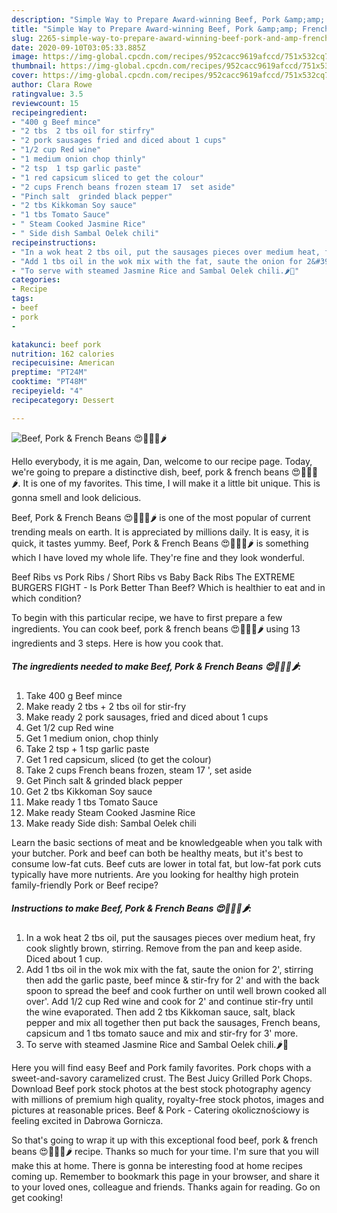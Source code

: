 ```yaml
---
description: "Simple Way to Prepare Award-winning Beef, Pork &amp;amp; French Beans 😍🐂🐖🥗🌶"
title: "Simple Way to Prepare Award-winning Beef, Pork &amp;amp; French Beans 😍🐂🐖🥗🌶"
slug: 2265-simple-way-to-prepare-award-winning-beef-pork-and-amp-french-beans
date: 2020-09-10T03:05:33.885Z
image: https://img-global.cpcdn.com/recipes/952cacc9619afccd/751x532cq70/beef-pork-french-beans-😍🐂🐖🥗🌶-recipe-main-photo.jpg
thumbnail: https://img-global.cpcdn.com/recipes/952cacc9619afccd/751x532cq70/beef-pork-french-beans-😍🐂🐖🥗🌶-recipe-main-photo.jpg
cover: https://img-global.cpcdn.com/recipes/952cacc9619afccd/751x532cq70/beef-pork-french-beans-😍🐂🐖🥗🌶-recipe-main-photo.jpg
author: Clara Rowe
ratingvalue: 3.5
reviewcount: 15
recipeingredient:
- "400 g Beef mince"
- "2 tbs  2 tbs oil for stirfry"
- "2 pork sausages fried and diced about 1 cups"
- "1/2 cup Red wine"
- "1 medium onion chop thinly"
- "2 tsp  1 tsp garlic paste"
- "1 red capsicum sliced to get the colour"
- "2 cups French beans frozen steam 17  set aside"
- "Pinch salt  grinded black pepper"
- "2 tbs Kikkoman Soy sauce"
- "1 tbs Tomato Sauce"
- " Steam Cooked Jasmine Rice"
- " Side dish Sambal Oelek chili"
recipeinstructions:
- "In a wok heat 2 tbs oil, put the sausages pieces over medium heat, fry cook slightly brown, stirring. Remove from the pan and keep aside. Diced about 1 cup."
- "Add 1 tbs oil in the wok mix with the fat, saute the onion for 2&#39;, stirring then add the garlic paste, beef mince &amp; stir-fry for 2&#39; and with the back spoon to spread the beef and cook further on until well brown cooked all over&#39;. Add 1/2 cup Red wine and cook for 2&#39; and continue stir-fry until the wine evaporated. Then add 2 tbs Kikkoman sauce, salt, black pepper and mix all together then put back the sausages, French beans, capsicum and 1 tbs tomato sauce and mix and stir-fry for 3&#39; more."
- "To serve with steamed Jasmine Rice and Sambal Oelek chili.🌶🥗"
categories:
- Recipe
tags:
- beef
- pork
- 

katakunci: beef pork  
nutrition: 162 calories
recipecuisine: American
preptime: "PT24M"
cooktime: "PT48M"
recipeyield: "4"
recipecategory: Dessert

---
```



![Beef, Pork &amp; French Beans 😍🐂🐖🥗🌶](https://img-global.cpcdn.com/recipes/952cacc9619afccd/751x532cq70/beef-pork-french-beans-😍🐂🐖🥗🌶-recipe-main-photo.jpg)

Hello everybody, it is me again, Dan, welcome to our recipe page. Today, we're going to prepare a distinctive dish, beef, pork &amp; french beans 😍🐂🐖🥗🌶. It is one of my favorites. This time, I will make it a little bit unique. This is gonna smell and look delicious.

Beef, Pork &amp; French Beans 😍🐂🐖🥗🌶 is one of the most popular of current trending meals on earth. It is appreciated by millions daily. It is easy, it is quick, it tastes yummy. Beef, Pork &amp; French Beans 😍🐂🐖🥗🌶 is something which I have loved my whole life. They're fine and they look wonderful.

Beef Ribs vs Pork Ribs / Short Ribs vs Baby Back Ribs The EXTREME BURGERS FIGHT - Is Pork Better Than Beef? Which is healthier to eat and in which condition?


To begin with this particular recipe, we have to first prepare a few ingredients. You can cook beef, pork &amp; french beans 😍🐂🐖🥗🌶 using 13 ingredients and 3 steps. Here is how you cook that.

<!--inarticleads1-->

##### The ingredients needed to make Beef, Pork &amp; French Beans 😍🐂🐖🥗🌶:

1. Take 400 g Beef mince
1. Make ready 2 tbs + 2 tbs oil for stir-fry
1. Make ready 2 pork sausages, fried and diced about 1 cups
1. Get 1/2 cup Red wine
1. Get 1 medium onion, chop thinly
1. Take 2 tsp + 1 tsp garlic paste
1. Get 1 red capsicum, sliced (to get the colour)
1. Take 2 cups French beans frozen, steam 17 &#39;, set aside
1. Get Pinch salt &amp; grinded black pepper
1. Get 2 tbs Kikkoman Soy sauce
1. Make ready 1 tbs Tomato Sauce
1. Make ready  Steam Cooked Jasmine Rice
1. Make ready  Side dish: Sambal Oelek chili


Learn the basic sections of meat and be knowledgeable when you talk with your butcher. Pork and beef can both be healthy meats, but it&#39;s best to consume low-fat cuts. Beef cuts are lower in total fat, but low-fat pork cuts typically have more nutrients. Are you looking for healthy high protein family-friendly Pork or Beef recipe? 

<!--inarticleads2-->

##### Instructions to make Beef, Pork &amp; French Beans 😍🐂🐖🥗🌶:

1. In a wok heat 2 tbs oil, put the sausages pieces over medium heat, fry cook slightly brown, stirring. Remove from the pan and keep aside. Diced about 1 cup.
1. Add 1 tbs oil in the wok mix with the fat, saute the onion for 2&#39;, stirring then add the garlic paste, beef mince &amp; stir-fry for 2&#39; and with the back spoon to spread the beef and cook further on until well brown cooked all over&#39;. Add 1/2 cup Red wine and cook for 2&#39; and continue stir-fry until the wine evaporated. Then add 2 tbs Kikkoman sauce, salt, black pepper and mix all together then put back the sausages, French beans, capsicum and 1 tbs tomato sauce and mix and stir-fry for 3&#39; more.
1. To serve with steamed Jasmine Rice and Sambal Oelek chili.🌶🥗


Here you will find easy Beef and Pork family favorites. Pork chops with a sweet-and-savory caramelized crust. The Best Juicy Grilled Pork Chops. Download Beef pork stock photos at the best stock photography agency with millions of premium high quality, royalty-free stock photos, images and pictures at reasonable prices. Beef &amp; Pork - Catering okolicznościowy is feeling excited in Dabrowa Gornicza. 

So that's going to wrap it up with this exceptional food beef, pork &amp; french beans 😍🐂🐖🥗🌶 recipe. Thanks so much for your time. I'm sure that you will make this at home. There is gonna be interesting food at home recipes coming up. Remember to bookmark this page in your browser, and share it to your loved ones, colleague and friends. Thanks again for reading. Go on get cooking!
